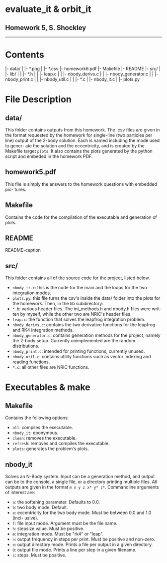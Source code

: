 evaluate_it & orbit_it
======================
Homework 5, S. Shockley
-----------------------
***

Contents
========
|- data/
|  |- *.png
|  |- *.csv
|- homework6.pdf
|- Makefile
|- README
|- src/
|  |- lib/
|  |  |- *.h
|  |  |- leap.c
|  |  |- nbody_derivs.c
|  |  |- nbody_generator.c
|  |  |- nbody_print.c
|  |  |- nbody_util.c
|  |  |- *.c
|  |- nbody_it.c
|  |- plots.py

File Description
================
data/
-----
  This folder contains outputs from this homework. The .csv files are given in
  the format requested by the homework for single-line (two particles per line)
  output of the 2-body solution. Each is named including the mode used to gener-
  ate the solution and the eccentricity, and is created by the Makefile target
  `plots`. It also contains the plots generated by the python script and embeded
  in the homework PDF.

homework5.pdf
-------------
  This file is simply the answers to the homework questions with embedded pic-
  tures.

Makefile
--------
  Contains the code for the compilation of the executable and generation of
  plots.

README
------
  README-ception

src/
----
  This folder contains all of the source code for the project, listed below.
   - `nbody_it.c`: this is the code for the main and the loops for the two
     integration modes.
   - `plots.py`: this file turns the csv's inside the data/ folder into the plots
     for the homework.
  Then, in the lib subdirectory:
   - `*.h`: various header files. The int_methods.h and nbody.h files were writ-
     ten by myself, while the other two are NRIC's header files.
   - `leap.c`: the function that solves the leapfrog integration problem.
   - `nbody_derivs.c`: contains the two derivative functions for the leapfrog and
     RK4 integration methods.
   - `nbody_generator.c`: contains generation methods for the project, namely the
     2-body setup. Currently unimplemented are the random distributions.
   - `nbody_print.c`: intended for printing functions, currently unused.
   - `nbody_util.c`: contains utility functions such as vector indexing and
     reading functions.
   - `*.c`: all other files are NRIC functions.

Executables & make
==================

Makefile
--------
  Contains the following options:
  - `all`: compiles the executable.
  - `nbody_it`: eponymous.
  - `clean`: removes the executable.
  - `refresh`: removes and compiles the executable.
  - `plots`: generates the problem's plots.

nbody_it
-----------
  Solves an N-Body system. Input can be a generation method, and output can be
  to the console, a single file, or a directory printing multiple files. All
  outputs are given in the format `m x y z x* y* z*`. Commandline arguments of
  interest are:
  - `a`: the softening parameter. Defaults to 0.0.
  - `b`: two body mode. Default.
  - `e`: eccentricity for the two body mode. Must be between 0.0 and 1.0 (incl-
    usive).
  - `f`: file input mode. Argument must be the file name.
  - `h`: stepsize value. Must be positive.
  - `m`: integration mode. Must be "rk4" or "leap".
  - `n`: output frequency in steps per print. Must be positive and non-zero.
  - `o`: output directory mode. Prints a file per output in a given directory.
  - `O`: output file mode. Prints a line per step in a given filename.
  - `s`: steps. Must be positive.
